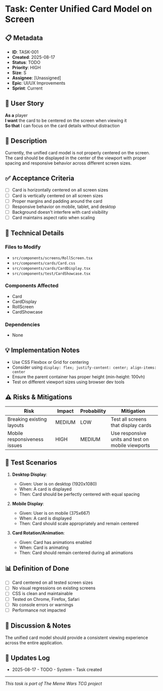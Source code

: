 # Task: Center Unified Card Model on Screen

## 📋 Metadata
- **ID**: TASK-001
- **Created**: 2025-08-17
- **Status**: TODO
- **Priority**: HIGH
- **Size**: S
- **Assignee**: [Unassigned]
- **Epic**: UI/UX Improvements
- **Sprint**: Current

## 🎯 User Story
**As a** player  
**I want** the card to be centered on the screen when viewing it  
**So that** I can focus on the card details without distraction

## 📝 Description
Currently, the unified card model is not properly centered on the screen. The card should be displayed in the center of the viewport with proper spacing and responsive behavior across different screen sizes.

## ✅ Acceptance Criteria
- [ ] Card is horizontally centered on all screen sizes
- [ ] Card is vertically centered on all screen sizes
- [ ] Proper margins and padding around the card
- [ ] Responsive behavior on mobile, tablet, and desktop
- [ ] Background doesn't interfere with card visibility
- [ ] Card maintains aspect ratio when scaling

## 🔧 Technical Details

### Files to Modify
- `src/components/screens/RollScreen.tsx`
- `src/components/cards/Card.css`
- `src/components/cards/CardDisplay.tsx`
- `src/components/test/CardShowcase.tsx`

### Components Affected
- Card
- CardDisplay
- RollScreen
- CardShowcase

### Dependencies
- None

## 💡 Implementation Notes
- Use CSS Flexbox or Grid for centering
- Consider using `display: flex; justify-content: center; align-items: center`
- Ensure the parent container has proper height (min-height: 100vh)
- Test on different viewport sizes using browser dev tools

## ⚠️ Risks & Mitigations
| Risk | Impact | Probability | Mitigation |
|------|--------|-------------|------------|
| Breaking existing layouts | MEDIUM | LOW | Test all screens that display cards |
| Mobile responsiveness issues | HIGH | MEDIUM | Use responsive units and test on mobile viewports |

## 🧪 Test Scenarios
1. **Desktop Display**: 
   - Given: User is on desktop (1920x1080)
   - When: A card is displayed
   - Then: Card should be perfectly centered with equal spacing

2. **Mobile Display**: 
   - Given: User is on mobile (375x667)
   - When: A card is displayed
   - Then: Card should scale appropriately and remain centered

3. **Card Rotation/Animation**: 
   - Given: Card has animations enabled
   - When: Card is animating
   - Then: Card should remain centered during all animations

## 📊 Definition of Done
- [ ] Card centered on all tested screen sizes
- [ ] No visual regressions on existing screens
- [ ] CSS is clean and maintainable
- [ ] Tested on Chrome, Firefox, Safari
- [ ] No console errors or warnings
- [ ] Performance not impacted

## 💬 Discussion & Notes
The unified card model should provide a consistent viewing experience across the entire application.

## 🔄 Updates Log
- 2025-08-17 - TODO - System - Task created

---
*This task is part of The Meme Wars TCG project*
